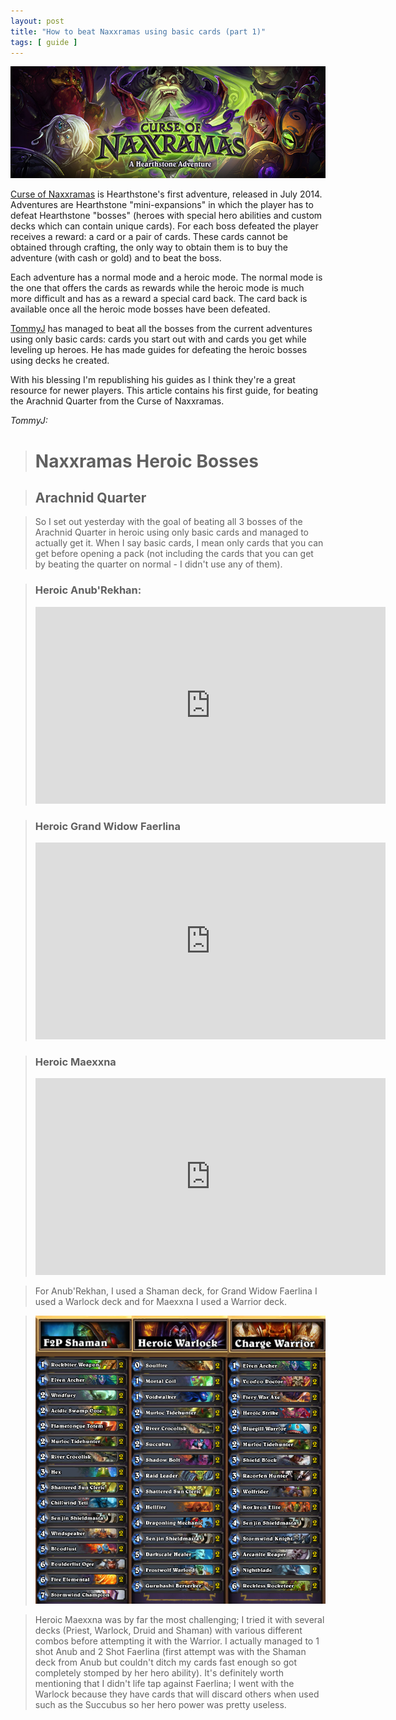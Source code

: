 ```yaml
--- 
layout: post 
title: "How to beat Naxxramas using basic cards (part 1)"
tags: [ guide ]
---
```


![Curse of Naxxramas](/images/common/curse-of-naxxramas.jpg)

[Curse of Naxxramas](http://hearthstone.gamepedia.com/Curse_of_Naxxramas) is Hearthstone's first adventure, released in
July 2014. Adventures are Hearthstone "mini-expansions" in which the player has to defeat Hearthstone "bosses" (heroes
with special hero abilities and custom decks which can contain unique cards). For each boss defeated the player receives
a reward: a card or a pair of cards.  These cards cannot be obtained through crafting, the only way to obtain them is to
buy the adventure (with cash or gold) and to beat the boss.

Each adventure has a normal mode and a heroic mode. The normal mode is the one that offers the cards as rewards while
the heroic mode is much more difficult and has as a reward a special card back. The card back is available once all the
heroic mode bosses have been defeated.

[TommyJ](https://www.youtube.com/channel/UCSmjrqVod1_sXqFl9AS4fRg) has managed to beat all the bosses from the current
adventures using only basic cards: cards you start out with and cards you get while leveling up heroes. He has made
guides for defeating the heroic bosses using decks he created.

With his blessing I'm republishing his guides as I think they're a great resource for newer players. This article
contains his first guide, for beating the Arachnid Quarter from the Curse of Naxxramas.

*TommyJ:*

> # Naxxramas Heroic Bosses

> ## Arachnid Quarter

> So I set out yesterday with the goal of beating all 3 bosses of the Arachnid Quarter in heroic using only basic cards
> and managed to actually get it. When I say basic cards, I mean only cards that you can get before opening a pack (not
> including the cards that you can get by beating the quarter on normal - I didn't use any of them).

> ### Heroic Anub'Rekhan:
> <iframe width="560" height="315" src="https://www.youtube.com/embed/DtKsT7jEcBM" frameborder="0" allowfullscreen></iframe>

> ### Heroic Grand Widow Faerlina
> <iframe width="560" height="315" src="https://www.youtube.com/embed/LvIJqZtRKlg" frameborder="0" allowfullscreen></iframe>

> ### Heroic Maexxna
> <iframe width="560" height="315" src="https://www.youtube.com/embed/DtKsT7jEcBM" frameborder="0" allowfullscreen></iframe>

> For Anub'Rekhan, I used a Shaman deck, for Grand Widow Faerlina I used a Warlock deck and for Maexxna I used a Warrior
> deck.

> ![Decks used to beat Arachnid Quarter](/images/posts/beat-naxxramas/arachnid.png)

> Heroic Maexxna was by far the most challenging; I tried it with several decks (Priest, Warlock, Druid and Shaman) with
> various different combos before attempting it with the Warrior. I actually managed to 1 shot Anub and 2 Shot Faerlina
> (first attempt was with the Shaman deck from Anub but couldn't ditch my cards fast enough so got completely stomped by
> her hero ability). It's definitely worth mentioning that I didn't life tap against Faerlina; I went with the Warlock
> because they have cards that will discard others when used such as the Succubus so her hero power was pretty useless.
